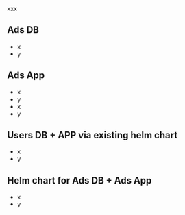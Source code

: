 xxx


## Ads DB
- x
- y

## Ads App
- x
- y
- x
- y

## Users DB + APP via existing helm chart
- x
- y

## Helm chart for Ads DB + Ads App
- x
- y


